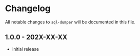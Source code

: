 # Changelog

All notable changes to `sql-dumper` will be documented in this file.

## 1.0.0 - 202X-XX-XX

- initial release
